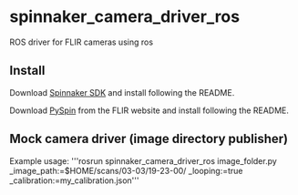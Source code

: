 # spinnaker_camera_driver_ros
ROS driver for FLIR cameras using ros


## Install
Download [Spinnaker SDK](https://flir.app.boxcn.net/v/SpinnakerSDK/folder/74727114471) and install following the README.

Download [PySpin](https://flir.app.boxcn.net/v/SpinnakerSDK/folder/74728699483) from the FLIR website and install following the README.


## Mock camera driver (image directory publisher)

Example usage:
'''rosrun spinnaker_camera_driver_ros image_folder.py _image_path:=$HOME/scans/03-03/19-23-00/ _looping:=true _calibration:=my_calibration.json''' 